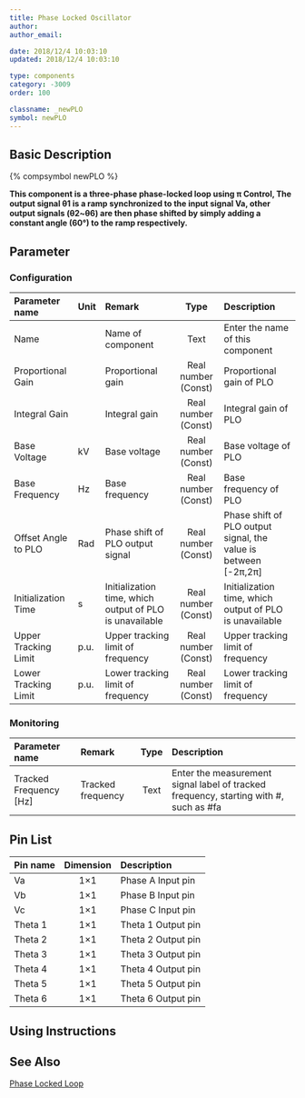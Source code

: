 ```yaml
---
title: Phase Locked Oscillator
author:
author_email:

date: 2018/12/4 10:03:10
updated: 2018/12/4 10:03:10

type: components
category: -3009
order: 100

classname: _newPLO
symbol: newPLO
---
```


## Basic Description

{% compsymbol newPLO %}

**This component is a three-phase phase-locked loop using π Control, The output signal θ1 is a ramp synchronized to the input signal Va, other output signals (θ2~θ6) are then phase shifted by simply adding a constant angle (60°) to the ramp respectively.**

## Parameter

### Configuration

| Parameter name       | Unit | Remark                                                  |        Type         | Description                                                     |
| :------------------- | :--- | :------------------------------------------------------ | :-----------------: | :-------------------------------------------------------------- |
| Name                 |      | Name of component                                       |        Text         | Enter the name of this component                                |
| Proportional Gain    |      | Proportional gain                                       | Real number (Const) | Proportional gain of PLO                                        |
| Integral Gain        |      | Integral gain                                           | Real number (Const) | Integral gain of PLO                                            |
| Base Voltage         | kV   | Base voltage                                            | Real number (Const) | Base voltage of PLO                                             |
| Base Frequency       | Hz   | Base frequency                                          | Real number (Const) | Base frequency of PLO                                           |
| Offset Angle to PLO  | Rad  | Phase shift of PLO output signal                        | Real number (Const) | Phase shift of PLO output signal, the value is between [-2π,2π] |
| Initialization Time  | s    | Initialization time, which output of PLO is unavailable | Real number (Const) | Initialization time, which output of PLO is unavailable         |
| Upper Tracking Limit | p.u. | Upper tracking limit of frequency                       | Real number (Const) | Upper tracking limit of frequency                               |
| Lower Tracking Limit | p.u. | Lower tracking limit of frequency                       | Real number (Const) | Lower tracking limit of frequency                               |

### Monitoring

| Parameter name           | Remark            | Type | Description                                                                           |
| :----------------------- | :---------------- | :--: | :------------------------------------------------------------------------------------ |
| Tracked Frequency \[Hz\] | Tracked frequency | Text | Enter the measurement signal label of tracked frequency, starting with #, such as #fa |

## Pin List

| Pin name | Dimension | Description        |
| :------- | :-------: | :----------------- |
| Va       |    1×1    | Phase A Input pin  |
| Vb       |    1×1    | Phase B Input pin  |
| Vc       |    1×1    | Phase C Input pin  |
| Theta 1  |    1×1    | Theta 1 Output pin |
| Theta 2  |    1×1    | Theta 2 Output pin |
| Theta 3  |    1×1    | Theta 3 Output pin |
| Theta 4  |    1×1    | Theta 4 Output pin |
| Theta 5  |    1×1    | Theta 5 Output pin |
| Theta 6  |    1×1    | Theta 6 Output pin |

## Using Instructions

## See Also

[Phase Locked Loop](comp_newPLL.html)
